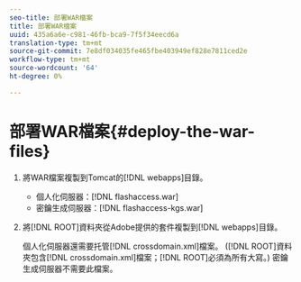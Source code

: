 ```yaml
---
seo-title: 部署WAR檔案
title: 部署WAR檔案
uuid: 435a6a6e-c981-46fb-bca9-7f5f34eecd6a
translation-type: tm+mt
source-git-commit: 7e8df034035fe465fbe403949ef828e7811ced2e
workflow-type: tm+mt
source-wordcount: '64'
ht-degree: 0%

---
```



# 部署WAR檔案{#deploy-the-war-files}

1. 將WAR檔案複製到Tomcat的[!DNL webapps]目錄。

   * 個人化伺服器：[!DNL flashaccess.war]
   * 密鑰生成伺服器：[!DNL flashaccess-kgs.war]

1. 將[!DNL ROOT]資料夾從Adobe提供的套件複製到[!DNL webapps]目錄。

   個人化伺服器還需要托管[!DNL crossdomain.xml]檔案。 ([!DNL ROOT]資料夾包含[!DNL crossdomain.xml]檔案；[!DNL ROOT]必須為所有大寫。) 密鑰生成伺服器不需要此檔案。

